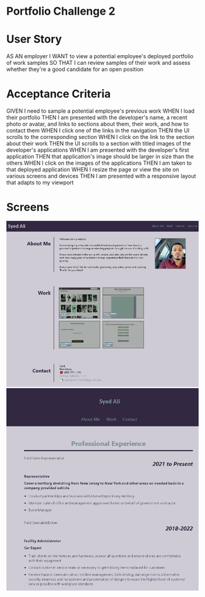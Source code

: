 # Portfolio Challenge 2
 

# User Story
AS AN employer
I WANT to view a potential employee's deployed portfolio of work samples
SO THAT I can review samples of their work and assess whether they're a good candidate for an open position


# Acceptance Criteria
GIVEN I need to sample a potential employee's previous work
WHEN I load their portfolio
THEN I am presented with the developer's name, a recent photo or avatar, and links to sections about them, their work, and how to contact them
WHEN I click one of the links in the navigation
THEN the UI scrolls to the corresponding section
WHEN I click on the link to the section about their work
THEN the UI scrolls to a section with titled images of the developer's applications
WHEN I am presented with the developer's first application
THEN that application's image should be larger in size than the others
WHEN I click on the images of the applications
THEN I am taken to that deployed application
WHEN I resize the page or view the site on various screens and devices
THEN I am presented with a responsive layout that adapts to my viewport

# Screens


![Main Screen](./assets/screens/Capture2.PNG)
![Resume](./assets/screens/Capture1.PNG)
